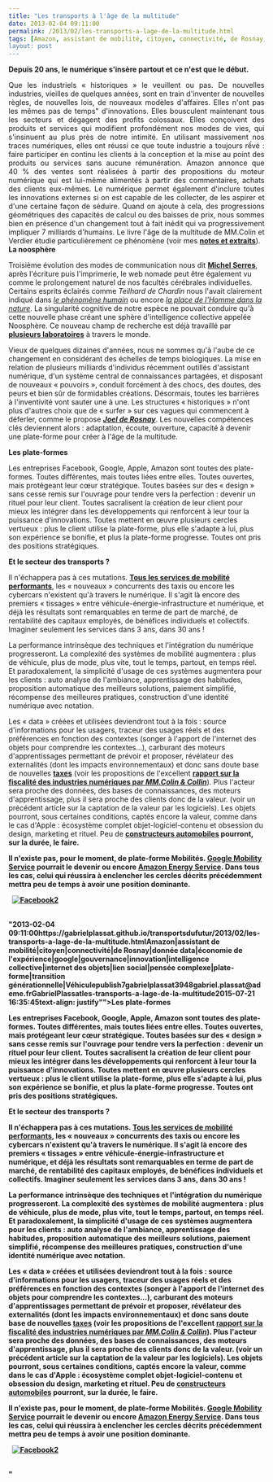 ```yaml
---
title: "Les transports à l'âge de la multitude"
date: 2013-02-04 09:11:00
permalink: /2013/02/les-transports-a-lage-de-la-multitude.html
tags: [Amazon, assistant de mobilité, citoyen, connectivité, de Rosnay, donnée data, économie de l'expérience, google, gouvernance, innovation, intelligence collective, internet des objets, lien social, pensée complexe, plate-forme, transition générationnelle, Véhicule]
layout: post
---
```


<p style="margin-bottom: 0cm;text-align: justify"><strong>Depuis 20 ans, le numérique s'insère partout et ce n'est que le début. </strong> </p> <p style="margin-bottom: 0cm;text-align: justify">Que les industriels « historiques » le veuillent ou pas. De nouvelles industries, vieilles de quelques années, sont en train d'inventer de nouvelles règles, de nouvelles lois, de nouveaux modèles d'affaires. Elles n'ont pas les mêmes pas de temps" d'innovations. Elles bousculent maintenant tous les secteurs et dégagent des profits colossaux. Elles conçoivent des produits et services qui modifient profondément nos modes de vies, qui s'insinuent au plus près de notre intimité. En utilisant massivement nos traces numériques, elles ont réussi ce que toute industrie a toujours rếvé : faire participer en continu les clients à la conception et la mise au point des produits ou services sans aucune rémunération. Amazon annonce que 40 % des ventes sont réalisées à partir des propositions du moteur numérique qui est lui-même alimentés à partir des commentaires, achats des clients eux-mêmes. Le numérique permet également d'inclure toutes les innovations externes si on est capable de les collecter, de les aspirer et d'une certaine façon de séduire. Quand on ajoute à cela, des progressions géométriques des capacités de calcul ou des baisses de prix, nous sommes bien en présence d'un changement tout à fait inédit qui va progressivement impliquer 7 milliards d'humains. Le livre l'âge de la multitude de MM.Colin et Verdier étudie particulièrement ce phénomène (voir mes <a href="https://kindle.amazon.com/work/lage-multitude-entreprendre-revolution-ebook/B0083SAK1A/B007YIFW40" target="_blank"><strong>notes et extraits</strong></a>).  </p>  <!--more-->  <strong>La noosphère</strong> <p style="margin-bottom: 0cmtext-align: justify">Troisième évolution des modes de communication nous dit <a href="https://gabrielplassat.github.io/transportsdufutur/2012/02/les-lunettes-google-traduisent-une-evolution-millenaire-presentent-de-nombreux-interets-dans-la-mobi.html" target="_blank"><strong>Michel Serres</strong></a>, après l'écriture puis l'imprimerie, le web nomade peut être également vu comme le prolongement naturel de nos facultés cérébrales individuelles. Certains esprits éclairés comme <em>Teilhard de Chardin</em> nous l'avait clairement indiqué dans <a href="http://classiques.uqac.ca/classiques/chardin_teilhard_de/phenomene_humain/phenomene_humain.html" target="_blank"><em>le phénomène humain</em></a> ou encore <a href="http://classiques.uqac.ca/classiques/chardin_teilhard_de/place_homme_nature/place_homme_nature.html" target="_blank"><em>la place de l'Homme dans la nature</em></a>. La singularité cognitive de notre espèce ne pouvait conduire qu'à cette nouvelle phase créant une sphère d'intelligence collective appelée Noosphère. Ce nouveau champ de recherche est déjà travaillé par <a href="https://gabrielplassat.github.io/transportsdufutur/2012/11/interview-de-jfnoubel-chercheur-au-collective-intelligence-research-institute.html" target="_blank"><strong>plusieurs laboratoires</strong></a> à travers le monde.</p> <p style="margin-bottom: 0cmtext-align: justify">Vieux de quelques dizaines d'années, nous ne sommes qu'à l'aube de ce changement en considérant des échelles de temps biologiques. La mise en relation de plusieurs milliards d'individus récemment outillés d'assistant numérique, d'un système central de connaissances partagées, et disposant de nouveaux « pouvoirs », conduit forcément à des chocs, des doutes, des peurs et bien sûr de formidables créations. Désormais, toutes les barrières à l'inventivité vont sauter une à une. Les structures « historiques » n'ont plus d'autres choix que de « surfer » sur ces vagues qui commencent à déferler, comme le propose <a href="http://www.franceculture.fr/oeuvre-surfer-la-vie-de-joel-de-rosnay" target="_blank"><strong><em>Joel de Rosnay</em></strong></a>. Les nouvelles compétences clés deviennent alors : adaptation, écoute, ouverture, capacité à devenir une plate-forme pour créer à l'âge de la multitude.</p> <p style="margin-bottom: 0cmtext-align: justify"><strong>Les plate-formes</strong></p> <p style="margin-bottom: 0cmtext-align: justify">Les entreprises Facebook, Google, Apple, Amazon sont toutes des plate-formes. Toutes différentes, mais toutes liées entre elles. Toutes ouvertes, mais protégeant leur cœur stratégique. Toutes basées sur des « design » sans cesse remis sur l'ouvrage pour tendre vers la perfection : devenir un rituel pour leur client. Toutes sacralisent la création de leur client pour mieux les intégrer dans les développements qui renforcent à leur tour la puissance d'innovations. Toutes mettent en œuvre plusieurs cercles vertueux : plus le client utilise la plate-forme, plus elle s'adapte à lui, plus son expérience se bonifie, et plus la plate-forme progresse. Toutes ont pris des positions stratégiques. </p> <p style="margin-bottom: 0cmtext-align: justify"><strong>Et le secteur des transports ?</strong></p> <p style="margin-bottom: 0cmtext-align: justify">Il n'échappera pas à ces mutations. <a href="https://gabrielplassat.github.io/transportsdufutur/2013/01/le-transport-des-malades-et-les-taxis-nous-avons-besoin-de-changer-sinon-les-robots-le-feront-1.html" target="_blank"><strong>Tous les services de mobilité performants</strong></a>, les « nouveaux » concurrents des taxis ou encore les cybercars n'existent qu'à travers le numérique. Il s'agit là encore des premiers « tissages » entre véhicule-énergie-infrastructure et numérique, et déjà les résultats sont remarquables en terme de part de marché, de rentabilité des capitaux employés, de bénéfices individuels et collectifs. Imaginer seulement les services dans 3 ans, dans 30 ans !</p> <p style="margin-bottom: 0cmtext-align: justify">La performance intrinsèque des techniques et l'intégration du numérique progresseront. La complexité des systèmes de mobilité augmentera : plus de véhicule, plus de mode, plus vite, tout le temps, partout, en temps réel. Et paradoxalement, la simplicité d'usage de ces systèmes augmentera pour les clients : auto analyse de l'ambiance, apprentissage des habitudes, proposition automatique des meilleurs solutions, paiement simplifié, récompense des meilleures pratiques, construction d'une identité numérique avec notation. </p> <p style="margin-bottom: 0cmtext-align: justify">Les « data » créées et utilisées deviendront tout à la fois : source d'informations pour les usagers, traceur des usages réels et des préférences en fonction des contextes (songer à l'apport de l'internet des objets pour comprendre les contextes...), carburant des moteurs d'apprentissages permettant de prévoir et proposer, révélateur des externalités (dont les impacts environnementaux) et donc sans doute base de nouvelles <a href="https://gabrielplassat.github.io/transportsdufutur/2012/12/la-donnee-nouveau-carburant-renouvelable-quelle-taxe-pourquoi.html" target="_blank"><strong>taxes</strong></a> (voir les propositions de l'excellent <a href="https://gabrielplassat.github.io/transportsdufutur/wp-content/uploads/sites/6/files/rapport-fiscalite-du-numerique_2013.pdf" target="_blank"><strong>rapport sur la fiscalité des industries numériques par <em>MM.Colin & Collin</em></strong></a>). Plus l'acteur sera proche des données, des bases de connaissances, des moteurs d'apprentissage, plus il sera proche des clients donc de la valeur. (voir un précédent article sur la captation de la valeur par les logiciels). Les objets pourront, sous certaines conditions, captés encore la valeur, comme dans le cas d'Apple : écosystème complet objet-logiciel-contenu et obsession du design, marketing et rituel. Peu de <a href="https://gabrielplassat.github.io/transportsdufutur/2012/07/lavenir-de-lautomobile.html" target="_blank"><strong>constructeurs automobiles</s></a> pourront, sur la durée, le faire.</p> <p style="margin-bottom: 0cmtext-align: justify">Il n'existe pas, pour le moment, de plate-forme Mobilités. <a href="https://gabrielplassat.github.io/transportsdufutur/2011/07/google-mobility-service-et-si-nous-le-faisions-sans-attendre-.html" target="_blank"><strong>Google Mobility Service</strong></a> pourrait le devenir ou encore <a href="https://gabrielplassat.github.io/transportsdufutur/2011/08/lavenir-de-lenergie-dans-les-transports-amazon-energy-service.html" target="_blank"><strong>Amazon Energy Service</strong></a>. Dans tous les cas, celui qui réussira à enclencher les cercles décrits précédemment mettra peu de temps à avoir une position dominante.</p> <p style="margin-bottom: 0cm">  <a class="asset-img-link" href="https://gabrielplassat.github.io/transportsdufutur/wp-content/uploads/sites/6/old/6a0120a66d2ad4970b017c367ef831970b-pi.png"><img alt="Facebook2" border="0" class="asset  asset-image at-xid-6a0120a66d2ad4970b017c367ef831970b image-full" src="/wp-content/uploads/sites/6/old/6a0120a66d2ad4970b017c367ef831970b-800wi.png" title="Facebook2" /></a></p> <p style="margin-bottom: 0cm"> </p>"2013-02-04 09:11:00https://gabrielplassat.github.io/transportsdufutur/2013/02/les-transports-a-lage-de-la-multitude.htmlAmazon|assistant de mobilité|citoyen|connectivité|de Rosnay|donnée data|économie de l'expérience|google|gouvernance|innovation|intelligence collective|internet des objets|lien social|pensée complexe|plate-forme|transition générationnelle|Véhiculepublish7gabrielplassat3948gabriel.plassat@ademe.frGabrielPlassatles-transports-a-lage-de-la-multitude2015-07-21 16:35:45text-align: justify""><strong>Les plate-formes</strong></p> <p style="margin-bottom: 0cmtext-align: justify">Les entreprises Facebook, Google, Apple, Amazon sont toutes des plate-formes. Toutes différentes, mais toutes liées entre elles. Toutes ouvertes, mais protégeant leur cœur stratégique. Toutes basées sur des « design » sans cesse remis sur l'ouvrage pour tendre vers la perfection : devenir un rituel pour leur client. Toutes sacralisent la création de leur client pour mieux les intégrer dans les développements qui renforcent à leur tour la puissance d'innovations. Toutes mettent en œuvre plusieurs cercles vertueux : plus le client utilise la plate-forme, plus elle s'adapte à lui, plus son expérience se bonifie, et plus la plate-forme progresse. Toutes ont pris des positions stratégiques. </p> <p style="margin-bottom: 0cmtext-align: justify"><strong>Et le secteur des transports ?</strong></p> <p style="margin-bottom: 0cmtext-align: justify">Il n'échappera pas à ces mutations. <a href="https://gabrielplassat.github.io/transportsdufutur/2013/01/le-transport-des-malades-et-les-taxis-nous-avons-besoin-de-changer-sinon-les-robots-le-feront-1.html" target="_blank"><strong>Tous les services de mobilité performants</strong></a>, les « nouveaux » concurrents des taxis ou encore les cybercars n'existent qu'à travers le numérique. Il s'agit là encore des premiers « tissages » entre véhicule-énergie-infrastructure et numérique, et déjà les résultats sont remarquables en terme de part de marché, de rentabilité des capitaux employés, de bénéfices individuels et collectifs. Imaginer seulement les services dans 3 ans, dans 30 ans !</p> <p style="margin-bottom: 0cmtext-align: justify">La performance intrinsèque des techniques et l'intégration du numérique progresseront. La complexité des systèmes de mobilité augmentera : plus de véhicule, plus de mode, plus vite, tout le temps, partout, en temps réel. Et paradoxalement, la simplicité d'usage de ces systèmes augmentera pour les clients : auto analyse de l'ambiance, apprentissage des habitudes, proposition automatique des meilleurs solutions, paiement simplifié, récompense des meilleures pratiques, construction d'une identité numérique avec notation. </p> <p style="margin-bottom: 0cmtext-align: justify">Les « data » créées et utilisées deviendront tout à la fois : source d'informations pour les usagers, traceur des usages réels et des préférences en fonction des contextes (songer à l'apport de l'internet des objets pour comprendre les contextes...), carburant des moteurs d'apprentissages permettant de prévoir et proposer, révélateur des externalités (dont les impacts environnementaux) et donc sans doute base de nouvelles <a href="https://gabrielplassat.github.io/transportsdufutur/2012/12/la-donnee-nouveau-carburant-renouvelable-quelle-taxe-pourquoi.html" target="_blank"><strong>taxes</strong></a> (voir les propositions de l'excellent <a href="https://gabrielplassat.github.io/transportsdufutur/wp-content/uploads/sites/6/files/rapport-fiscalite-du-numerique_2013.pdf" target="_blank"><strong>rapport sur la fiscalité des industries numériques par <em>MM.Colin & Collin</em></strong></a>). Plus l'acteur sera proche des données, des bases de connaissances, des moteurs d'apprentissage, plus il sera proche des clients donc de la valeur. (voir un précédent article sur la captation de la valeur par les logiciels). Les objets pourront, sous certaines conditions, captés encore la valeur, comme dans le cas d'Apple : écosystème complet objet-logiciel-contenu et obsession du design, marketing et rituel. Peu de <a href="https://gabrielplassat.github.io/transportsdufutur/2012/07/lavenir-de-lautomobile.html" target="_blank"><strong>constructeurs automobiles</s></a> pourront, sur la durée, le faire.</p> <p style="margin-bottom: 0cmtext-align: justify">Il n'existe pas, pour le moment, de plate-forme Mobilités. <a href="https://gabrielplassat.github.io/transportsdufutur/2011/07/google-mobility-service-et-si-nous-le-faisions-sans-attendre-.html" target="_blank"><strong>Google Mobility Service</strong></a> pourrait le devenir ou encore <a href="https://gabrielplassat.github.io/transportsdufutur/2011/08/lavenir-de-lenergie-dans-les-transports-amazon-energy-service.html" target="_blank"><strong>Amazon Energy Service</strong></a>. Dans tous les cas, celui qui réussira à enclencher les cercles décrits précédemment mettra peu de temps à avoir une position dominante.</p> <p style="margin-bottom: 0cm">  <a class="asset-img-link" href="https://gabrielplassat.github.io/transportsdufutur/wp-content/uploads/sites/6/old/6a0120a66d2ad4970b017c367ef831970b-pi.png"><img alt="Facebook2" border="0" class="asset  asset-image at-xid-6a0120a66d2ad4970b017c367ef831970b image-full" src="/wp-content/uploads/sites/6/old/6a0120a66d2ad4970b017c367ef831970b-800wi.png" title="Facebook2" /></a></p> <p style="margin-bottom: 0cm"> </p>"
